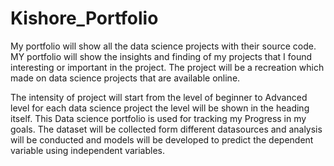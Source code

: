 # Kishore_Portfolio


<p>
My portfolio will show all the data science projects with their source code. MY portfolio will show the insights and finding of my projects that I found interesting or important in the project. The project will be a recreation which made on data science projects that are available online.

The intensity of project will start from the level of beginner to Advanced level for each data science project the level will be shown in the heading itself. This Data science portfolio is used for tracking my Progress in my goals. The dataset will be collected form different datasources and analysis will be conducted and models will be developed to predict the dependent variable using independent variables.
</p>
